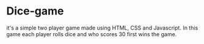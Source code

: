 # Dice-game
it's a simple two player game made using HTML, CSS and Javascript. In this game each player rolls dice and who scores 30 first wins the game.
